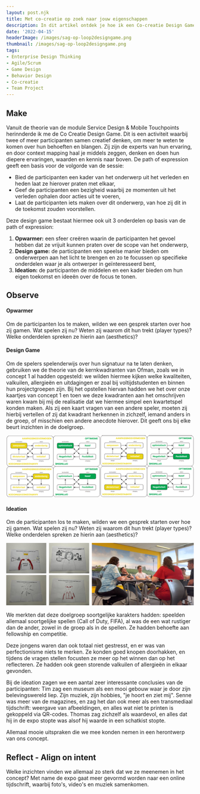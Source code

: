 ```yaml
---
layout: post.njk
title: Met co-creatie op zoek naar jouw eigenschappen
description: In dit artikel ontdek je hoe ik een Co-creatie Design Game ontwierp dat inzichten opleverde over de behoeften en interesses van de doelgroep. Door context mapping en speelse activiteiten kwamen waardevolle ideeën naar boven voor een innovatief herontwerp van ons concept.
date: '2022-04-15'
headerImage: /images/sag-op-loop2designgame.png
thumbnail: /images/sag-op-loop2designgame.png
tags:
- Enterprise Design Thinking
- Agile/Scrum
- Game Design
- Behavior Design
- Co-creatie
- Team Project
---
```


## Make

Vanuit de theorie van de module Service Design & Mobile Touchpoints herinnderde ik me de Co Creatie Design Game. Dit is een activiteit waarbij twee of meer participanten samen creatief denken, om meer te weten te komen over hun behoeften en blangen. Zij zijn de experts van hun ervaring, en door context mapping haal je middels zeggen, denken en doen hun diepere ervaringen, waarden en kennis naar boven. De path of expression geeft een basis voor de volgorde van de sessie:

- Bied de participanten een kader van het onderwerp uit het verleden en heden laat ze hierover praten met elkaar,
- Geef de participanten een bezigheid waarbij ze momenten uit het verleden ophalen door acties uit te voeren,
- Laat de participanten iets maken over dit onderwerp, van hoe zij dit in de toekomst zouden voorstellen.

Deze design game bestaat hiermee ook uit 3 onderdelen op basis van de path of expression:

1. **Opwarmer:** een sfeer creëren waarin de participanten het gevoel hebben dat ze vrijuit kunnen praten over de scope van het onderwerp,
2. **Design game:** de participanten een speelse manier bieden om onderwerpen aan het licht te brengen en zo te focussen op specifieke onderdelen waar je als ontwerper in geïnteresseerd bent,
3. **Ideation:** de participanten de middelen en een kader bieden om hun eigen toekomst en ideeën over de focus te tonen.

## Observe

#### Opwarmer

Om de participanten los te maken, wilden we een gesprek starten over hoe zij gamen. Wat spelen zij nu? Weten zij waarom dit hun trekt (player types)? Welke onderdelen spreken ze hierin aan (aesthetics)?

#### Design Game

Om de spelers spelenderwijs over hun signatuur na te laten denken, gebruiken we de theorie van de kernkwadranten van Ofman, zoals we in concept 1 al hadden opgesteld: we wilden hiermee kijken welke kwaliteiten, valkuilen, allergieën en uitdagingen er zoal bij voltijdstudenten en binnen hun projectgroepen zijn. Bij het opstellen hiervan hadden we het over onze kaartjes van concept 1 en toen we deze kwadranten aan het omschrijven waren kwam bij mij de realisatie dat we hiermee simpel een kwartetspel konden maken. Als zij een kaart vragen van een andere speler, moeten zij hierbij vertellen of zij dat kwadrant herkennen in zichzelf, iemand anders in de groep, of misschien een andere anecdote hierover. Dit geeft ons bij elke beurt inzichten in de doelgroep.

![Kaartjes van het kwartetspel over de kernkwadranten van Ofman](/images/sag-op-loop2designgame.png)

#### Ideation

Om de participanten los te maken, wilden we een gesprek starten over hoe zij gamen. Wat spelen zij nu? Weten zij waarom dit hun trekt (player types)? Welke onderdelen spreken ze hierin aan (aesthetics)?

![Uitwerkingen van de ideation door de participanten](/images/sag-op-loop2-ideation.png)

We merkten dat deze doelgroep soortgelijke karakters hadden: speelden allemaal soortgelijke spellen (Call of Duty, FIFA), al was de een wat rustiger dan de ander, zowel in de groep als in de spellen. Ze hadden behoefte aan fellowship en competitie.

Deze jongens waren dan ook totaal niet gestresst, en er was van perfectionisme niets te merken. Ze konden goed knopen doorhakken, en tijdens de vragen stellen focusten ze meer op het winnen dan op het reflecteren. Ze hadden ook geen storende valkuilen of allergieën in elkaar gevonden.

Bij de ideation zagen we een aantal zeer interessante conclusies van de participanten: Tim zag een museum als een mooi gebouw waar je door zijn belevingswereld liep. Zijn muziek, zijn hobbies, "je hoort en ziet mij". Senne was meer van de magazines, en zag het dan ook meer als een transmediaal tijdschrift: weergave van afbeeldingen, en alles wat niet te printen is gekoppeld via QR-codes. Thomas zag zichzelf als waardevol, en alles dat hij in de expo stopte was alsof hij waarde in een schatkist stopte.

Allemaal mooie uitspraken die we mee konden nemen in een herontwerp van ons concept.

## Reflect - Align on intent

Welke inzichten vinden we allemaal zo sterk dat we ze meenemen in het concept? Met name de expo gaat meer gevormd worden naar een online tijdschrift, waarbij foto's, video's en muziek samenkomen.

